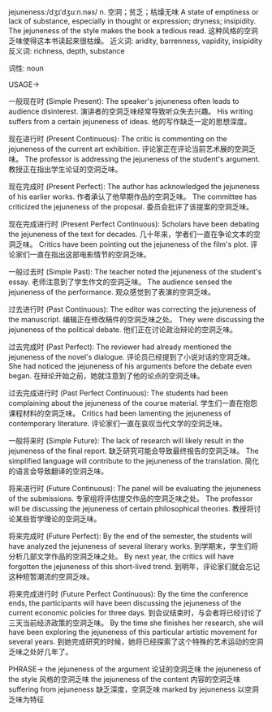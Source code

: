 jejuneness:/dʒɪˈdʒuːn.nəs/
n.
空洞；贫乏；枯燥无味
A state of emptiness or lack of substance, especially in thought or expression; dryness; insipidity.
The jejuneness of the style makes the book a tedious read.  这种风格的空洞乏味使得这本书读起来很枯燥。
近义词: aridity, barrenness, vapidity, insipidity
反义词: richness, depth, substance

词性: noun


USAGE->

一般现在时 (Simple Present):
The speaker's jejuneness often leads to audience disinterest.  演讲者的空洞乏味经常导致听众失去兴趣。
His writing suffers from a certain jejuneness of ideas. 他的写作缺乏一定的思想深度。


现在进行时 (Present Continuous):
The critic is commenting on the jejuneness of the current art exhibition.  评论家正在评论当前艺术展的空洞乏味。
The professor is addressing the jejuneness of the student's argument.  教授正在指出学生论证的空洞乏味。


现在完成时 (Present Perfect):
The author has acknowledged the jejuneness of his earlier works. 作者承认了他早期作品的空洞乏味。
The committee has criticized the jejuneness of the proposal. 委员会批评了该提案的空洞乏味。


现在完成进行时 (Present Perfect Continuous):
Scholars have been debating the jejuneness of the text for decades.  几十年来，学者们一直在争论文本的空洞乏味。
Critics have been pointing out the jejuneness of the film's plot.  评论家们一直在指出这部电影情节的空洞乏味。


一般过去时 (Simple Past):
The teacher noted the jejuneness of the student's essay. 老师注意到了学生作文的空洞乏味。
The audience sensed the jejuneness of the performance. 观众感觉到了表演的空洞乏味。


过去进行时 (Past Continuous):
The editor was correcting the jejuneness of the manuscript. 编辑正在修改稿件的空洞乏味之处。
They were discussing the jejuneness of the political debate.  他们正在讨论政治辩论的空洞乏味。


过去完成时 (Past Perfect):
The reviewer had already mentioned the jejuneness of the novel's dialogue. 评论员已经提到了小说对话的空洞乏味。
She had noticed the jejuneness of his arguments before the debate even began.  在辩论开始之前，她就注意到了他的论点的空洞乏味。


过去完成进行时 (Past Perfect Continuous):
The students had been complaining about the jejuneness of the course material.  学生们一直在抱怨课程材料的空洞乏味。
Critics had been lamenting the jejuneness of contemporary literature.  评论家们一直在哀叹当代文学的空洞乏味。



一般将来时 (Simple Future):
The lack of research will likely result in the jejuneness of the final report.  缺乏研究可能会导致最终报告的空洞乏味。
The simplified language will contribute to the jejuneness of the translation.  简化的语言会导致翻译的空洞乏味。


将来进行时 (Future Continuous):
The panel will be evaluating the jejuneness of the submissions.  专家组将评估提交作品的空洞乏味之处。
The professor will be discussing the jejuneness of certain philosophical theories.  教授将讨论某些哲学理论的空洞乏味。


将来完成时 (Future Perfect):
By the end of the semester, the students will have analyzed the jejuneness of several literary works.  到学期末，学生们将分析几部文学作品的空洞乏味之处。
By next year, the critics will have forgotten the jejuneness of this short-lived trend.  到明年，评论家们就会忘记这种短暂潮流的空洞乏味。


将来完成进行时 (Future Perfect Continuous):
By the time the conference ends, the participants will have been discussing the jejuneness of the current economic policies for three days.  到会议结束时，与会者将已经讨论了三天当前经济政策的空洞乏味。
By the time she finishes her research, she will have been exploring the jejuneness of this particular artistic movement for several years.  到她完成研究的时候，她将已经探索了这个特殊的艺术运动的空洞乏味之处好几年了。



PHRASE->
the jejuneness of the argument  论证的空洞乏味
the jejuneness of the style  风格的空洞乏味
the jejuneness of the content  内容的空洞乏味
suffering from jejuneness  缺乏深度，空洞乏味
marked by jejuneness  以空洞乏味为特征
